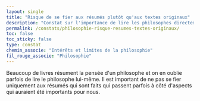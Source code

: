 ```yaml
---
layout: single
title: "Risque de se fier aux résumés plutôt qu'aux textes originaux"
description: "Constat sur l'importance de lire les philosophes directement plutôt que de se fier uniquement aux résumés."
permalink: /constats/philosophie-risque-resumes-textes-originaux/
toc: false
toc_sticky: false
type: constat
chemin_associe: "Intérêts et limites de la philosophie"
fil_rouge_associe: "Philosophie"
---
```


Beaucoup de livres résument la pensée d'un philosophe et on en oublie parfois de lire le philosophe lui-même. Il est important de ne pas se fier uniquement aux résumés qui sont faits qui passent parfois à côté d'aspects qui auraient été importants pour nous.

